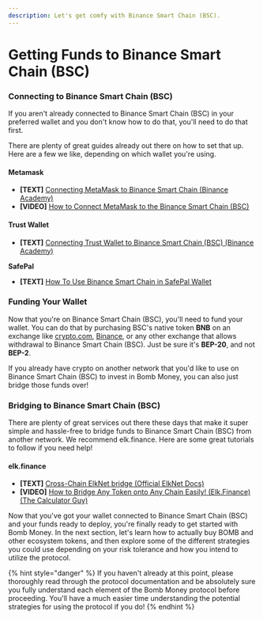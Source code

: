 ```yaml
---
description: Let's get comfy with Binance Smart Chain (BSC).
---
```


# Getting Funds to Binance Smart Chain (BSC)

### Connecting to Binance Smart Chain (BSC)

If you aren't already connected to Binance Smart Chain (BSC) in your preferred wallet and you don't know how to do that, you'll need to do that first.

There are plenty of great guides already out there on how to set that up. Here are a few we like, depending on which wallet you're using.

#### Metamask

* **\[TEXT]** [Connecting MetaMask to Binance Smart Chain (Binance Academy)](https://academy.binance.com/en/articles/connecting-metamask-to-binance-smart-chain)
* **\[VIDEO]** [How to Connect MetaMask to the Binance Smart Chain (BSC)](https://www.youtube.com/watch?v=HVH6wpaHcDI)&#x20;

#### Trust Wallet

* **\[TEXT]** [Connecting Trust Wallet to Binance Smart Chain (BSC) (Binance Academy)](https://academy.binance.com/en/articles/connecting-trust-wallet-to-binance-smart-chain-bsc)

**SafePal**

* **\[TEXT]** [How To Use Binance Smart Chain in SafePal Wallet](https://blog.safepal.io/binance-smart-chain-x-safepal/)

### Funding Your Wallet

Now that you're on Binance Smart Chain (BSC), you'll need to fund your wallet. You can do that by purchasing BSC's native token **BNB** on an exchange like [crypto.com](http://crypto.com), [Binance](https://www.binance.com), or any other exchange that allows withdrawal to Binance Smart Chain (BSC). Just be sure it's **BEP-20**, and not **BEP-2**.

If you already have crypto on another network that you'd like to use on Binance Smart Chain (BSC) to invest in Bomb Money, you can also just bridge those funds over!

### Bridging to Binance Smart Chain (BSC)

There are plenty of great services out there these days that make it super simple and hassle-free to bridge funds to Binance Smart Chain (BSC) from another network. We recommend elk.finance. Here are some great tutorials to follow if you need help!

#### **elk.finance**

* **\[TEXT]** [Cross-Chain ElkNet bridge (Official ElkNet Docs)](https://docs.elk.finance/features/cross-chain-elknet-bridge)
* **\[VIDEO]** [How to Bridge Any Token onto Any Chain Easily! (Elk.Finance) (The Calculator Guy)](https://www.youtube.com/watch?v=fKSkjfsUA-U)

Now that you've got your wallet connected to Binance Smart Chain (BSC) and your funds ready to deploy, you're finally ready to get started with Bomb Money. In the next section, let's learn how to actually buy BOMB and other ecosystem tokens, and then explore some of the different strategies you could use depending on your risk tolerance and how you intend to utilize the protocol.

{% hint style="danger" %}
If you haven't already at this point, please thoroughly read through the protocol documentation and be absolutely sure you fully understand each element of the Bomb Money protocol before proceeding. You'll have a much easier time understanding the potential strategies for using the protocol if you do!
{% endhint %}

